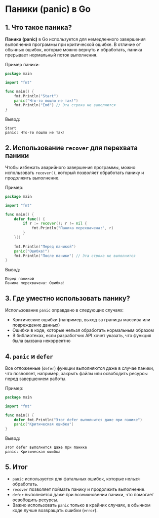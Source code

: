 # Паники (panic) в Go

## 1. Что такое паника?
**Паника (panic)** в Go используется для немедленного завершения выполнения программы при критической ошибке. В отличие от обычных ошибок, которые можно вернуть и обработать, паника прерывает нормальный поток выполнения.

Пример паники:
```go
package main

import "fmt"

func main() {
    fmt.Println("Start")
    panic("Что-то пошло не так!")
    fmt.Println("End") // Эта строка не выполнится
}
```
Вывод:
```
Start
panic: Что-то пошло не так!
```

## 2. Использование `recover` для перехвата паники
Чтобы избежать аварийного завершения программы, можно использовать `recover()`, который позволяет обработать панику и продолжить выполнение.

Пример:
```go
package main

import "fmt"

func main() {
    defer func() {
        if r := recover(); r != nil {
            fmt.Println("Паника перехвачена:", r)
        }
    }()
    
    fmt.Println("Перед паникой")
    panic("Ошибка!")
    fmt.Println("После паники") // Эта строка не выполнится
}
```
Вывод:
```
Перед паникой
Паника перехвачена: Ошибка!
```

## 3. Где уместно использовать панику?
Использование `panic` оправдано в следующих случаях:
- Критические ошибки (например, выход за границы массива или повреждение данных)
- Ошибки в коде, которые нельзя обработать нормальным образом
- В библиотеках, если разработчик API хочет указать, что функция была вызвана некорректно

## 4. `panic` и `defer`
Все отложенные (`defer`) функции выполняются даже в случае паники, что позволяет, например, закрыть файлы или освободить ресурсы перед завершением работы.

Пример:
```go
package main

import "fmt"

func main() {
    defer fmt.Println("Этот defer выполнится даже при панике")
    panic("Критическая ошибка")
}
```
Вывод:
```
Этот defer выполнится даже при панике
panic: Критическая ошибка
```

## 5. Итог
- `panic` используется для фатальных ошибок, которые нельзя обработать.
- `recover` позволяет поймать панику и продолжить выполнение.
- `defer` выполняется даже при возникновении паники, что помогает освободить ресурсы.
- Важно использовать `panic` только в крайних случаях, в обычном коде лучше возвращать ошибки (`error`).

